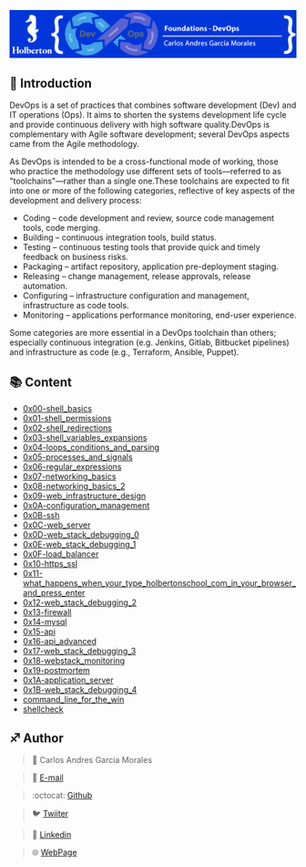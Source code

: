 ![](Top.png)

## :orange_book: Introduction

DevOps is a set of practices that combines software development (Dev) and IT operations (Ops). It aims to shorten the systems development life cycle and provide continuous delivery with high software quality.DevOps is complementary with Agile software development; several DevOps aspects came from the Agile methodology.

As DevOps is intended to be a cross-functional mode of working, those who practice the methodology use different sets of tools—referred to as "toolchains"—rather than a single one.These toolchains are expected to fit into one or more of the following categories, reflective of key aspects of the development and delivery process:

- Coding – code development and review, source code management tools, code merging.
- Building – continuous integration tools, build status.
- Testing – continuous testing tools that provide quick and timely feedback on business risks.
- Packaging – artifact repository, application pre-deployment staging.
- Releasing – change management, release approvals, release automation.
- Configuring – infrastructure configuration and management, infrastructure as code tools.
- Monitoring – applications performance monitoring, end-user experience.

Some categories are more essential in a DevOps toolchain than others; especially continuous integration (e.g. Jenkins, Gitlab, Bitbucket pipelines) and infrastructure as code (e.g., Terraform, Ansible, Puppet).

## :books: Content

- [0x00-shell_basics](0x00-shell_basics/)
- [0x01-shell_permissions](0x01-shell_permissions/)
- [0x02-shell_redirections](0x02-shell_redirections/)
- [0x03-shell_variables_expansions](0x03-shell_variables_expansions/)
- [0x04-loops_conditions_and_parsing](0x04-loops_conditions_and_parsing/)
- [0x05-processes_and_signals](0x05-processes_and_signals/)
- [0x06-regular_expressions](0x06-regular_expressions/)
- [0x07-networking_basics](0x07-networking_basics/)
- [0x08-networking_basics_2](0x08-networking_basics_2/)
- [0x09-web_infrastructure_design](0x09-web_infrastructure_design/)
- [0x0A-configuration_management](0x0A-configuration_management/)
- [0x0B-ssh](0x0B-ssh/)
- [0x0C-web_server](0x0C-web_server/)
- [0x0D-web_stack_debugging_0](0x0D-web_stack_debugging_0/)
- [0x0E-web_stack_debugging_1](0x0E-web_stack_debugging_1/)
- [0x0F-load_balancer](0x0F-load_balancer/)
- [0x10-https_ssl](0x10-https_ssl/)
- [0x11-what_happens_when_your_type_holbertonschool_com_in_your_browser_and_press_enter](0x11-what_happens_when_your_type_holbertonschool_com_in_your_browser_and_press_enter/)
- [0x12-web_stack_debugging_2](0x12-web_stack_debugging_2/)
- [0x13-firewall](0x13-firewall/)
- [0x14-mysql](0x14-mysql/)
- [0x15-api](0x15-api/)
- [0x16-api_advanced](0x16-api_advanced/)
- [0x17-web_stack_debugging_3](0x17-web_stack_debugging_3/)
- [0x18-webstack_monitoring](0x18-webstack_monitoring/)
- [0x19-postmortem](0x19-postmortem/)
- [0x1A-application_server](0x1A-application_server/)
- [0x1B-web_stack_debugging_4](0x1B-web_stack_debugging_4/)
- [command_line_for_the_win](command_line_for_the_win/)
- [shellcheck](shellcheck/)

## :sagittarius: Author

> :man: Carlos Andres Garcia Morales

> :e-mail: [E-mail](agzsoftsi@gmail.com)

> :octocat: [Github](https://github.com/agzsoftsi)

> :bird: [Twiiter](https://twitter.com/karlgarmor)

> :blue_book: [Linkedin](https://twitter.com/karlgarmor)

> :globe_with_meridians: [WebPage](https://www.agzsoftsi.tech/)
